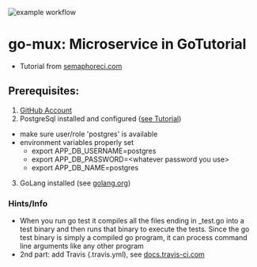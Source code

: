 ![example workflow](https://github.com/mrckurz/go-mux/actions/workflows/go.yml/badge.svg)

# go-mux: Microservice in GoTutorial

- Tutorial from [semaphoreci.com](https://semaphoreci.com/community/tutorials/building-and-testing-a-rest-api-in-go-with-gorilla-mux-and-postgresql)

## Prerequisites:
1. [GitHub Account](https://github.com)
2. PostgreSql installed and configured ([see Tutorial](https://www.codementor.io/@engineerapart/getting-started-with-postgresql-on-mac-osx-are8jcopb))
  * make sure user/role 'postgres' is available
  * environment variables properly set
     * export APP\_DB_USERNAME=postgres
	  * export APP\_DB_PASSWORD=\<whatever password you use>
	 * export APP\_DB_NAME=postgres
3. GoLang installed (see [golang.org](https://golang.org))


### Hints/Info
- When you run go test it compiles all the files ending in _test.go into a test binary and then runs that binary to execute the tests. Since the go test binary is simply a compiled go program, it can process command line arguments like any other program 
- 2nd part: add Travis (.travis.yml), see [docs.travis-ci.com](https://docs.travis-ci.com/user/tutorial/#to-get-started-with-travis-ci)
